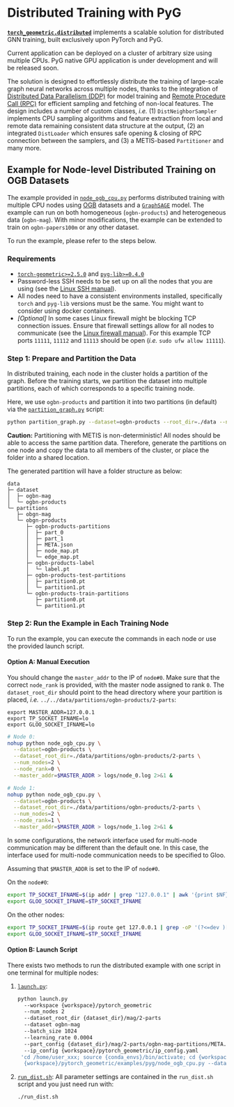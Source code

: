 # Distributed Training with PyG

**[`torch_geometric.distributed`](https://github.com/pyg-team/pytorch_geometric/tree/master/torch_geometric/distributed)** implements a scalable solution for distributed GNN training, built exclusively upon PyTorch and PyG.

Current application can be deployed on a cluster of arbitrary size using multiple CPUs.
PyG native GPU application is under development and will be released soon.

The solution is designed to effortlessly distribute the training of large-scale graph neural networks across multiple nodes, thanks to the integration of [Distributed Data Parallelism (DDP)](https://pytorch.org/docs/stable/notes/ddp.html) for model training and [Remote Procedure Call (RPC)](https://pytorch.org/docs/stable/rpc.html) for efficient sampling and fetching of non-local features.
The design includes a number of custom classes, *i.e.* (1) `DistNeighborSampler` implements CPU sampling algorithms and feature extraction from local and remote data remaining consistent data structure at the output, (2) an integrated `DistLoader` which ensures safe opening & closing of RPC connection between the samplers, and (3) a METIS-based `Partitioner` and many more.

## Example for Node-level Distributed Training on OGB Datasets

The example provided in [`node_ogb_cpu.py`](./node_ogb_cpu.py) performs distributed training with multiple CPU nodes using [OGB](https://ogb.stanford.edu/) datasets and a [`GraphSAGE`](https://pytorch-geometric.readthedocs.io/en/latest/generated/torch_geometric.nn.models.GraphSAGE.html) model.
The example can run on both homogeneous (`ogbn-products`) and heterogeneous data (`ogbn-mag`).
With minor modifications, the example can be extended to train on `ogbn-papers100m` or any other dataset.

To run the example, please refer to the steps below.

### Requirements

- [`torch-geometric>=2.5.0`](https://github.com/pyg-team/pytorch_geometric) and [`pyg-lib>=0.4.0`](https://github.com/pyg-team/pyg-lib)
- Password-less SSH needs to be set up on all the nodes that you are using (see the [Linux SSH manual](https://linuxize.com/post/how-to-setup-passwordless-ssh-login)).
- All nodes need to have a consistent environments installed, specifically `torch` and `pyg-lib` versions must be the same.
  You might want to consider using docker containers.
- *\[Optional\]* In some cases Linux firewall might be blocking TCP connection issues.
  Ensure that firewall settings allow for all nodes to communicate (see the [Linux firewall manual](https://ubuntu.com/server/docs/security-firewall)).
  For this example TCP ports `11111`, `11112` and `11113` should be open (*i.e.* `sudo ufw allow 11111`).

### Step 1: Prepare and Partition the Data

In distributed training, each node in the cluster holds a partition of the graph.
Before the training starts, we partition the dataset into multiple partitions, each of which corresponds to a specific training node.

Here, we use `ogbn-products` and partition it into two partitions (in default) via the [`partition_graph.py`](./partition_graph.py) script:

```bash
python partition_graph.py --dataset=ogbn-products --root_dir=./data --num_partitions=2
```

**Caution:** Partitioning with METIS is non-deterministic!
All nodes should be able to access the same partition data.
Therefore, generate the partitions on one node and copy the data to all members of the cluster, or place the folder into a shared location.

The generated partition will have a folder structure as below:

```
data
├─ dataset
│  ├─ ogbn-mag
│  └─ ogbn-products
└─ partitions
   ├─ obgn-mag
   └─ obgn-products
      ├─ ogbn-products-partitions
      │  ├─ part_0
      │  ├─ part_1
      │  ├─ META.json
      │  ├─ node_map.pt
      │  └─ edge_map.pt
      ├─ ogbn-products-label
      │  └─ label.pt
      ├─ ogbn-products-test-partitions
      │  ├─ partition0.pt
      │  └─ partition1.pt
      └─ ogbn-products-train-partitions
         ├─ partition0.pt
         └─ partition1.pt
```

### Step 2: Run the Example in Each Training Node

To run the example, you can execute the commands in each node or use the provided launch script.

#### Option A: Manual Execution

You should change the `master_addr` to the IP of `node#0`.
Make sure that the correct `node_rank` is provided, with the master node assigned to rank `0`.
The `dataset_root_dir` should point to the head directory where your partition is placed, *i.e.* `../../data/partitions/ogbn-products/2-parts`:

```
export MASTER_ADDR=127.0.0.1
export TP_SOCKET_IFNAME=lo
export GLOO_SOCKET_IFNAME=lo
```

```bash
# Node 0:
nohup python node_ogb_cpu.py \
  --dataset=ogbn-products \
  --dataset_root_dir=./data/partitions/ogbn-products/2-parts \
  --num_nodes=2 \
  --node_rank=0 \
  --master_addr=$MASTER_ADDR > logs/node_0.log 2>&1 &

# Node 1:
nohup python node_ogb_cpu.py \
  --dataset=ogbn-products \
  --dataset_root_dir=./data/partitions/ogbn-products/2-parts \
  --num_nodes=2 \
  --node_rank=1 \
  --master_addr=$MASTER_ADDR > logs/node_1.log 2>&1 &
```

In some configurations, the network interface used for multi-node communication may be different than the default one.
In this case, the interface used for multi-node communication needs to be specified to Gloo.

Assuming that `$MASTER_ADDR` is set to the IP of `node#0`.

On the `node#0`:

```bash
export TP_SOCKET_IFNAME=$(ip addr | grep "127.0.0.1" | awk '{print $NF}')
export GLOO_SOCKET_IFNAME=$TP_SOCKET_IFNAME
```

On the other nodes:

```bash
export TP_SOCKET_IFNAME=$(ip route get 127.0.0.1 | grep -oP '(?<=dev )[^ ]+')
export GLOO_SOCKET_IFNAME=$TP_SOCKET_IFNAME
```

#### Option B: Launch Script

There exists two methods to run the distributed example with one script in one terminal for multiple nodes:

1. [`launch.py`](./launch.py):
   ```bash
   python launch.py
     --workspace {workspace}/pytorch_geometric
     --num_nodes 2
     --dataset_root_dir {dataset_dir}/mag/2-parts
     --dataset ogbn-mag
     --batch_size 1024
     --learning_rate 0.0004
     --part_config {dataset_dir}/mag/2-parts/ogbn-mag-partitions/META.json
     --ip_config {workspace}/pytorch_geometric/ip_config.yaml
    'cd /home/user_xxx; source {conda_envs}/bin/activate; cd {workspace}/pytorch_geometric; {conda_envs}/bin/python
     {workspace}/pytorch_geometric/examples/pyg/node_ogb_cpu.py --dataset=ogbn-mag --logging --progress_bar --ddp_port=11111'
   ```
1. [`run_dist.sh`](./run_dist.sh): All parameter settings are contained in the `run_dist.sh` script and you just need run with:
   ```bash
   ./run_dist.sh
   ```

